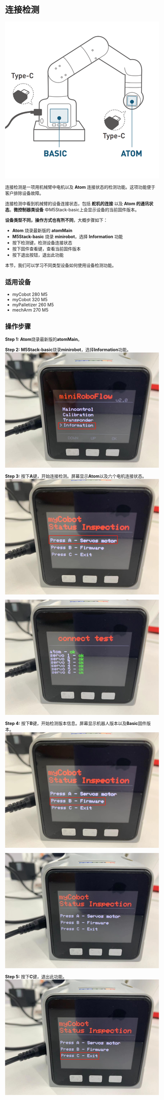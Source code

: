 # 连接检测

![basic&atom](../../../../resources/3-FunctionsAndApplications/5.3-FirmwareFunctionDescription/connect/4.2.4-basic&atom.png)

连接检测是一项用机械臂中电机以及 **Atom** 连接状态的检测功能。这项功能便于客户排除设备故障。

连接检测中看到机械臂的设备连接状态，包括 **舵机的连接** 以及 **Atom 的通讯状态**。**微控制器类设备** 中M5Stack-basic上会显示设备的当前固件版本。

**设备类型不同，操作方式也有所不同**，大概步骤如下：
- **Atom** 烧录最新版的 **atomMain**
- **M5Stack-basic** 烧录 **minirobot**，选择 **Information** 功能
- 按下检测键，检测设备连接状态
- 按下固件查看键，查看当前固件版本
- 按下退出按钮，退出此功能

本节，我们可以学习不同类型设备如何使用设备检测功能。

## 适用设备
- myCobot 280 M5
- myCobot 320 M5
- myPalletizer 260 M5
- mechArm 270 M5

## 操作步骤

**Step 1:** **Atom**烧录最新版的**atomMain**。

**Step 2:** **M5Stack-basic**烧录**minirobot**，选择**Information**功能。
![basic&atom](../../../../resources/3-FunctionsAndApplications/5.3-FirmwareFunctionDescription/connect/c1.jpg)

**Step 3:** 按下**A**键，开始连接检测。屏幕显示**Atom**以及六个电机连接状态。
![basic&atom](../../../../resources/3-FunctionsAndApplications/5.3-FirmwareFunctionDescription/connect/2.jpg)

![basic&atom](../../../../resources/3-FunctionsAndApplications/5.3-FirmwareFunctionDescription/connect/3.jpg)

**Step 4:** 按下**B**键，开始检测版本信息。屏幕显示机器人版本以及**Basic**固件版本。
![basic&atom](../../../../resources/3-FunctionsAndApplications/5.3-FirmwareFunctionDescription/connect/4.jpg)

![basic&atom](../../../../resources/3-FunctionsAndApplications/5.3-FirmwareFunctionDescription/connect/5.jpg)

**Step 5:** 按下**C**键，退出此功能。
![basic&atom](../../../../resources/3-FunctionsAndApplications/5.3-FirmwareFunctionDescription/connect/6.jpg)
